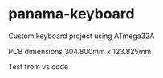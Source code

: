 # panama-keyboard
Custom keyboard project using ATmega32A

PCB dimensions 304.800mm x 123.825mm 

Test from vs code
